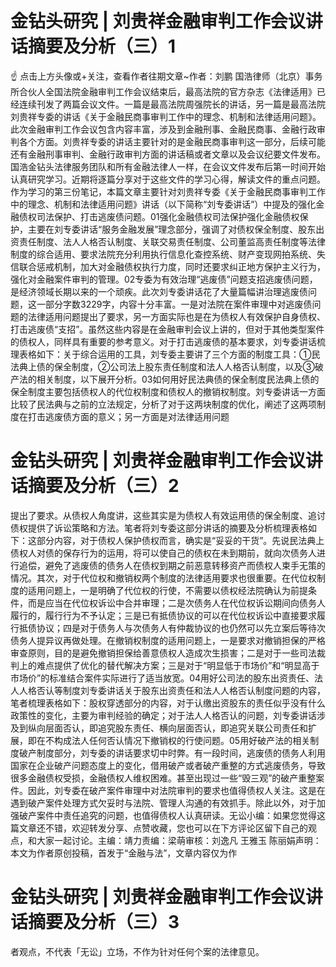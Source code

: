# 金钻头研究 | 刘贵祥金融审判工作会议讲话摘要及分析（三）1

☝ 点击上方头像或+关注，查看作者往期文章~作者：刘鹏 国浩律师（北京）事务所合伙人全国法院金融审判工作会议结束后，最高法院的官方杂志《法律适用》已经连续刊发了两篇会议文件。一篇是最高法院周强院长的讲话，另一篇是最高法院刘贵祥专委的讲话《关于金融民商事审判工作中的理念、机制和法律适用问题》。此次金融审判工作会议包含内容丰富，涉及到金融刑事、金融民商事、金融行政审判各个方面。刘贵祥专委的讲话主要针对的是金融民商事审判这一部分，后续可能还有金融刑事审判、金融行政审判方面的讲话稿或者文章以及会议纪要文件发布。国浩金钻头法律服务团队和所有金融法律人一样，在会议文件发布后第一时间开始认真研究学习。近期将逐篇分享对于这些文件的学习心得，解读文件的重点问题。作为学习的第三份笔记，本篇文章主要针对刘贵祥专委《关于金融民商事审判工作中的理念、机制和法律适用问题》讲话（以下简称“刘专委讲话”）中提及的强化金融债权司法保护、打击逃废债问题。01强化金融债权司法保护强化金融债权保护，主要在刘专委讲话“服务金融发展”理念部分，强调了对债权保全制度、股东出资责任制度、法人人格否认制度、关联交易责任制度、公司董监高责任制度等法律制度的综合适用、要求法院充分利用执行信息化查控系统、财产变现网拍系统、失信联合惩戒机制，加大对金融债权执行力度，同时还要求纠正地方保护主义行为，强化对金融案件审判的管理。02专委为有效治理“逃废债”问题支招逃废债问题，是经济领域长期以来的一个顽疾。此次刘专委讲话花了大量篇幅讲治理逃废债问题，这一部分字数3229字，内容十分丰富。一是对法院在案件审理中对逃废债问题的法律适用问题提出了要求，另一方面实际也是在为债权人有效保护自身债权、打击逃废债“支招”。虽然这些内容是在金融审判会议上讲的，但对于其他类型案件的债权人，同样具有重要的参考意义。对于打击逃废债的基本要求，刘专委讲话梳理表格如下：关于综合运用的工具，刘专委主要讲了三个方面的制度工具：①民法典上债的保全制度，②公司法上股东责任制度和法人人格否认制度，以及③破产法的相关制度，以下展开分析。03如何用好民法典债的保全制度民法典上债的保全制度主要包括债权人的代位权制度和债权人的撤销权制度。刘专委讲话一方面比较了民法典与之前的立法规定，分析了对于这两块制度的优化，阐述了这两项制度在打击逃废债方面的意义；另一方面是对法律适用问题

# 金钻头研究 | 刘贵祥金融审判工作会议讲话摘要及分析（三）2

提出了要求。从债权人角度讲，这些其实是为债权人有效运用债的保全制度、追讨债权提供了诉讼策略和方法。笔者将刘专委这部分讲话的摘要及分析梳理表格如下：这部分内容，对于债权人保护债权而言，确实是“妥妥的干货”。先说民法典上债权人对债的保存行为的运用，将可以使自己的债权在未到期前，就向次债务人进行追偿，避免了逃废债的债务人在债权到期之前恶意转移资产而债权人束手无策的情况。其次，对于代位权和撤销权两个制度的法律适用要求也很重要。在代位权制度的适用问题上，一是明确了代位权的行使，不需要以债权经法院确认为前提条件，而是应当在代位权诉讼中合并审理；二是次债务人在代位权诉讼期间向债务人履行的，履行行为不予认定；三是已有抵债协议的可以在代位权诉讼中直接要求履行抵债协议；四是对于债务人与次债务人有仲裁协议的也仍然可以先立案后等待次债务人提异议再做处理。在撤销权制度的适用问题上，一是要求对撤销担保的严格审查原则，目的是避免撤销担保给善意债权人造成次生损害；二是对于一些司法裁判上的难点提供了优化的替代解决方案；三是对于“明显低于市场价”和“明显高于市场价”的标准结合案件实际进行了适当放宽。04用好公司法的股东出资责任、法人人格否认等制度刘专委讲话关于股东出资责任和法人人格否认制度问题的内容，笔者梳理表格如下：股权穿透部分的内容，对于认缴出资股东的责任似乎没有什么政策性的变化，主要为审判经验的确定；对于法人人格否认的问题，刘专委讲话涉及到纵向层面否认，即追究股东责任、横向层面否认，即追究关联公司责任和扩展，即在不构成法人任何否认情况下撤销权的行使问题。05用好破产法的相关制度破产制度部分，刘专委的讲话要求切中时弊。有一段时间，逃废债的债务人利用国家在企业破产问题态度上的变化，借用破产或者破产重整的方式逃废债务，导致很多金融债权受损，金融债权人维权困难。甚至出现过一些“毁三观”的破产重整案件。因此，刘专委在破产案件审理中对法院审判的要求也值得债权人关注。这是在遇到破产案件处理方式欠妥时与法院、管理人沟通的有效抓手。除此以外，对于加强破产案件中责任追究的问题，也值得债权人认真研读。无讼小编：如果您觉得这篇文章还不错，欢迎转发分享、点赞收藏，您也可以在下方评论区留下自己的观点，和大家一起讨论。主编：靖力责编：梁萌审核：刘逸凡 王雅玉 陈丽娟声明：本文为作者原创投稿，首发于“金融与法”，文章内容仅为作

# 金钻头研究 | 刘贵祥金融审判工作会议讲话摘要及分析（三）3

者观点，不代表「无讼」立场，不作为针对任何个案的法律意见。

